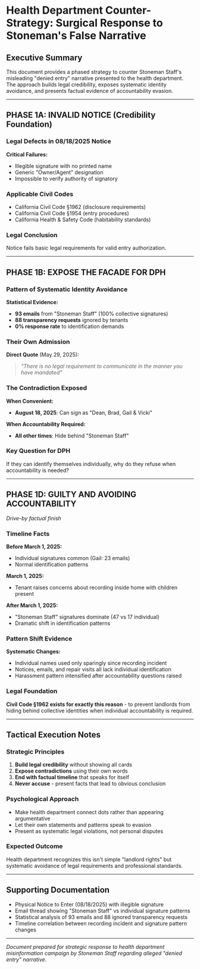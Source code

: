 # Health Department Counter-Strategy: Surgical Response to Stoneman's False Narrative

## Executive Summary

This document provides a phased strategy to counter Stoneman Staff's misleading "denied entry" narrative presented to the health department. The approach builds legal credibility, exposes systematic identity avoidance, and presents factual evidence of accountability evasion.

---

## **PHASE 1A: INVALID NOTICE (Credibility Foundation)**

### Legal Defects in 08/18/2025 Notice

**Critical Failures:**
- Illegible signature with no printed name
- Generic "Owner/Agent" designation 
- Impossible to verify authority of signatory

### Applicable Civil Codes
- California Civil Code §1962 (disclosure requirements)
- California Civil Code §1954 (entry procedures)  
- California Health & Safety Code (habitability standards)

### Legal Conclusion
Notice fails basic legal requirements for valid entry authorization.

---

## **PHASE 1B: EXPOSE THE FACADE FOR DPH**

### Pattern of Systematic Identity Avoidance

**Statistical Evidence:**
- **93 emails** from "Stoneman Staff" (100% collective signatures)
- **88 transparency requests** ignored by tenants
- **0% response rate** to identification demands

### Their Own Admission
**Direct Quote** (May 29, 2025):
> *"There is no legal requirement to communicate in the manner you have mandated"*

### The Contradiction Exposed

**When Convenient:**
- **August 18, 2025**: Can sign as "Dean, Brad, Gail & Vicki" 

**When Accountability Required:**
- **All other times**: Hide behind "Stoneman Staff"

### Key Question for DPH
If they can identify themselves individually, why do they refuse when accountability is needed?

---

## **PHASE 1D: GUILTY AND AVOIDING ACCOUNTABILITY**
*Drive-by factual finish*

### Timeline Facts

**Before March 1, 2025:**
- Individual signatures common (Gail: 23 emails)
- Normal identification patterns

**March 1, 2025:**
- Tenant raises concerns about recording inside home with children present

**After March 1, 2025:**
- "Stoneman Staff" signatures dominate (47 vs 17 individual)
- Dramatic shift in identification patterns

### Pattern Shift Evidence

**Systematic Changes:**
- Individual names used only sparingly since recording incident
- Notices, emails, and repair visits all lack individual identification
- Harassment pattern intensified after accountability questions raised

### Legal Foundation

**Civil Code §1962 exists for exactly this reason** - to prevent landlords from hiding behind collective identities when individual accountability is required.

---

## **Tactical Execution Notes**

### Strategic Principles
1. **Build legal credibility** without showing all cards
2. **Expose contradictions** using their own words  
3. **End with factual timeline** that speaks for itself
4. **Never accuse** - present facts that lead to obvious conclusion

### Psychological Approach
- Make health department connect dots rather than appearing argumentative
- Let their own statements and patterns speak to evasion
- Present as systematic legal violations, not personal disputes

### Expected Outcome
Health department recognizes this isn't simple "landlord rights" but systematic avoidance of legal requirements and professional standards.

---

## **Supporting Documentation**

- Physical Notice to Enter (08/18/2025) with illegible signature
- Email thread showing "Stoneman Staff" vs individual signature patterns
- Statistical analysis of 93 emails and 88 ignored transparency requests
- Timeline correlation between recording incident and signature pattern changes

---

*Document prepared for strategic response to health department misinformation campaign by Stoneman Staff regarding alleged "denied entry" narrative.*